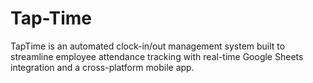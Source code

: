 # Tap-Time
TapTime is an automated clock-in/out management system built to streamline employee attendance tracking with real-time Google Sheets integration and a cross-platform mobile app.
